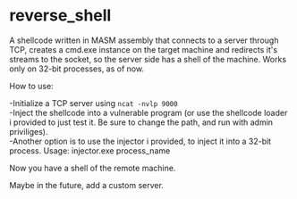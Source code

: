 # reverse_shell
A shellcode written in MASM assembly that connects to a server through TCP, creates a cmd.exe instance on the target machine and redirects it's streams to the socket, so the server side has a shell of the machine.
Works only on 32-bit processes, as of now.

How to use:

-Initialize a TCP server using `ncat -nvlp 9000`\
-Inject the shellcode into a vulnerable program (or use the shellcode loader i provided to just test it. Be sure to change the path, and run with admin priviliges).\
-Another option is to use the injector i provided, to inject it into a 32-bit process. Usage: injector.exe process_name

Now you have a shell of the remote machine.

Maybe in the future, add a custom server.
